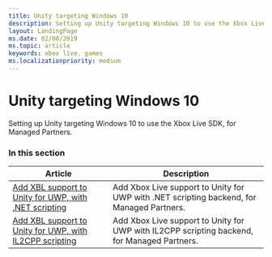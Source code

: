 ```yaml
---
title: Unity targeting Windows 10
description: Setting up Unity targeting Windows 10 to use the Xbox Live SDK, for Managed Partners.
layout: LandingPage
ms.date: 02/08/2019
ms.topic: article
keywords: xbox live, games
ms.localizationpriority: medium
---
```


# Unity targeting Windows 10

Setting up Unity targeting Windows 10 to use the Xbox Live SDK, for Managed Partners.


### In this section

| Article | Description |
|---------|-------------|
| [Add XBL support to Unity for UWP, with .NET scripting](live-partner-unity-uwp-net.md) | Add Xbox Live support to Unity for UWP with .NET scripting backend, for Managed Partners. |
| [Add XBL support to Unity for UWP, with IL2CPP scripting](live-partner-unity-uwp-il2cpp.md) | Add Xbox Live support to Unity for UWP with IL2CPP scripting backend, for Managed Partners. |

<!-- 
standard template to fill-in to create the new official article: 
| [Setting up Unity targeting Windows 10](unity-win10-mp.md) | Setting up Unity targeting Windows 10 to use the Xbox Live SDK, for Managed Partners. |
-->
